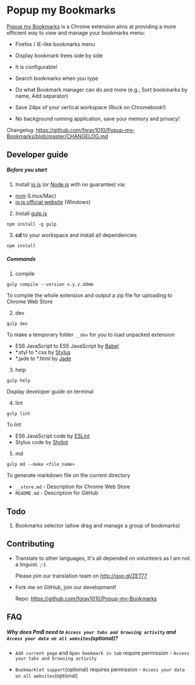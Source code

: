 # Popup my Bookmarks

[Popup my Bookmarks](//chrome.google.com/webstore/detail/popup-my-bookmarks/mppflflkbbafeopeoeigkbbdjdbeifni) is a Chrome extension aims at providing a more efficient way to view and manage your bookmarks menu:
- Firefox / IE-like bookmarks menu

- Display bookmark trees side by side

- It is configurable!

- Search bookmarks when you type

- Do what Bookmark manager can do and more (e.g., Sort bookmarks by name, Add separator)

- Save 24px of your vertical workspace (Rock on Chromebook!)

- No background running application, save your memory and privacy!

Changelog: https://github.com/foray1010/Popup-my-Bookmarks/blob/master/CHANGELOG.md


## Developer guide

##### Before you start
1. Install [io.js](//github.com/iojs/io.js) (or [Node.js](//github.com/joyent/node) with no guarantee) via:
  - [nvm](//github.com/creationix/nvm) (Linux/Mac)
  - [io.js official website](//iojs.org) (Windows)

2. Install [gulp.js](//github.com/gulpjs/gulp)

  ```
  npm install -g gulp
  ```

3. **cd** to your workspace and install all dependencies

  ```
  npm install
  ```

##### Commands
1. compile

  ```
  gulp compile --version x.y.z.ddmm
  ```

  To compile the whole extension and output a zip file for uploading to Chrome Web Store

2. dev

  ```
  gulp dev
  ```

  To make a temporary folder `__dev` for you to load unpacked extension
  - ES6 JavaScript to ES5 JavaScript by [Babel](//github.com/babel/babel)
  - *.styl to *.css by [Stylus](//github.com/stylus/stylus)
  - *.jade to *.html by [Jade](//github.com/jadejs/jade)

3. help

  ```
  gulp help
  ```

  Display developer guide on terminal

4. lint

  ```
  gulp lint
  ```

  To lint
  - ES6 JavaScript code by [ESLint](//github.com/eslint/eslint)
  - Stylus code by [Stylint](//github.com/rossPatton/stylint)

5. md

  ```
  gulp md --make <file_name>
  ```

  To generate markdown file on the current directory
  - `__store.md` - Description for Chrome Web Store
  - `README.md` - Description for GitHub


## Todo

1. Bookmarks selector (allow drag and manage a group of bookmarks)


## Contributing

- Translate to other languages, It's all depended on volunteers as I am not a linguist. ;-)

  Please join our translation team on http://goo.gl/ZET77

- Fork me on GitHub, join our development!

  Repo: https://github.com/foray1010/Popup-my-Bookmarks


## FAQ

##### Why does PmB need to `Access your tabs and browsing activity` and `Access your data on all websites`(optional)?

- `Add current page` and `Open bookmark in tab` require permission - `Access your tabs and browsing activity`

- `Bookmarklet support`(optional) requires permission - `Access your data on all websites`(optional)
